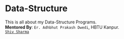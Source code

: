 # Data-Structure
This is all about my Data-Structure Programs. <br>
**Mentored By**: `Er. Adhbhut Prakash Dwedi`, HBTU Kanpur. <br>
[`Shiv Sharma`](https://axshivam.codes) <br>
